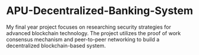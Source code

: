 # APU-Decentralized-Banking-System
My final year project focuses on researching security strategies for advanced blockchain technology. The project utilizes the proof of work consensus mechanism and peer-to-peer networking to build a decentralized blockchain-based system.
